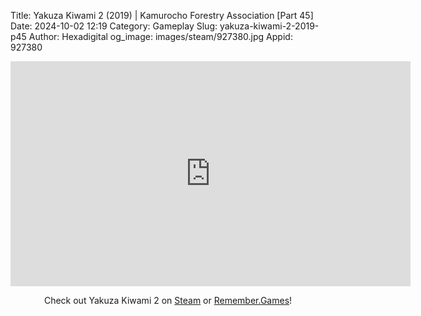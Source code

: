Title: Yakuza Kiwami 2 (2019) | Kamurocho Forestry Association [Part 45]
Date: 2024-10-02 12:19
Category: Gameplay
Slug: yakuza-kiwami-2-2019-p45
Author: Hexadigital
og_image: images/steam/927380.jpg
Appid: 927380

<center><iframe src="https://www.youtube.com/embed/h0vvC4C4598?feature=oembed" allow="accelerometer; autoplay; encrypted-media; gyroscope; picture-in-picture" width="640" height="360" frameborder="0"></iframe>

Check out Yakuza Kiwami 2 on [Steam](https://store.steampowered.com/app/927380/?curator_clanid=34633900) or [Remember.Games](https://remember.games/game/344/yakuza-kiwami-2/)!</center>